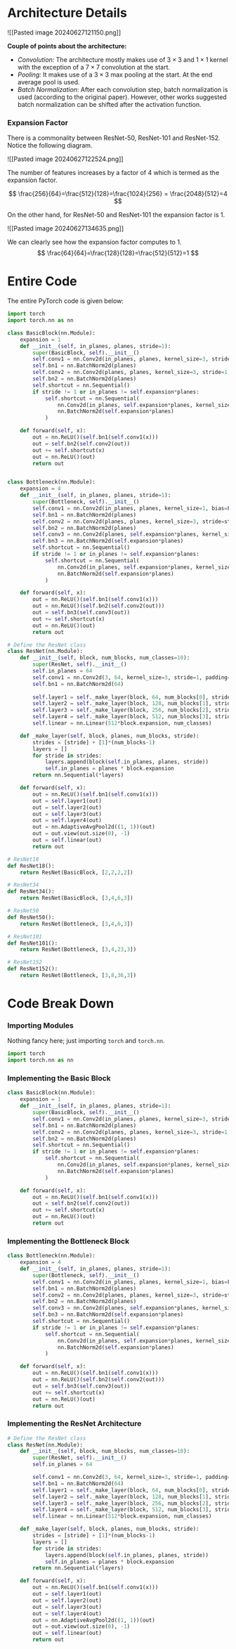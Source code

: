 # Architecture Details

![[Pasted image 20240627121150.png]]

**Couple of points about the architecture:**

- *Convolution:* The architecture mostly makes use of $3 \times 3$ and $1 \times 1$ kernel with the exception of a $7 \times 7$ convolution at the start.
- *Pooling:* It makes use of a $3 \times 3$ max pooling at the start. At the end average pool is used.
- *Batch Normalization*: After each convolution step, batch normalization is used (according to the original paper). However, other works suggested batch normalization can be shifted after the activation function.
### Expansion Factor

There is a commonality between ResNet-50, ResNet-101 and ResNet-152. Notice the following diagram. 

![[Pasted image 20240627122524.png]]

The number of features increases by a factor of $4$ which is termed as the expansion factor. 

$$
\frac{256}{64}=\frac{512}{128}=\frac{1024}{256} = \frac{2048}{512}=4
$$


On the other hand, for ResNet-50 and ResNet-101 the expansion factor is $1$.

![[Pasted image 20240627134635.png]]

We can clearly see how the expansion factor computes to $1$.
$$
\frac{64}{64}=\frac{128}{128}=\frac{512}{512}=1
$$
# Entire Code

The entire PyTorch code is given below:
```python
import torch
import torch.nn as nn

class BasicBlock(nn.Module):
    expansion = 1
    def __init__(self, in_planes, planes, stride=1):
        super(BasicBlock, self).__init__()
        self.conv1 = nn.Conv2d(in_planes, planes, kernel_size=3, stride=stride, padding=1, bias=False)
        self.bn1 = nn.BatchNorm2d(planes)
        self.conv2 = nn.Conv2d(planes, planes, kernel_size=3, stride=1, padding=1, bias=False)
        self.bn2 = nn.BatchNorm2d(planes)
        self.shortcut = nn.Sequential()
        if stride != 1 or in_planes != self.expansion*planes:
            self.shortcut = nn.Sequential(
                nn.Conv2d(in_planes, self.expansion*planes, kernel_size=1, stride=stride, bias=False),
                nn.BatchNorm2d(self.expansion*planes)
            )

    def forward(self, x):
        out = nn.ReLU()(self.bn1(self.conv1(x)))
        out = self.bn2(self.conv2(out))
        out += self.shortcut(x)
        out = nn.ReLU()(out)
        return out


class Bottleneck(nn.Module):
    expansion = 4
    def __init__(self, in_planes, planes, stride=1):
        super(Bottleneck, self).__init__()
        self.conv1 = nn.Conv2d(in_planes, planes, kernel_size=1, bias=False)
        self.bn1 = nn.BatchNorm2d(planes)
        self.conv2 = nn.Conv2d(planes, planes, kernel_size=3, stride=stride, padding=1, bias=False)
        self.bn2 = nn.BatchNorm2d(planes)
        self.conv3 = nn.Conv2d(planes, self.expansion*planes, kernel_size=1, bias=False)
        self.bn3 = nn.BatchNorm2d(self.expansion*planes)
        self.shortcut = nn.Sequential()
        if stride != 1 or in_planes != self.expansion*planes:
            self.shortcut = nn.Sequential(
                nn.Conv2d(in_planes, self.expansion*planes, kernel_size=1, stride=stride, bias=False),
                nn.BatchNorm2d(self.expansion*planes)
            )

    def forward(self, x):
        out = nn.ReLU()(self.bn1(self.conv1(x)))
        out = nn.ReLU()(self.bn2(self.conv2(out)))
        out = self.bn3(self.conv3(out))
        out += self.shortcut(x)
        out = nn.ReLU()(out)
        return out

# Define the ResNet class
class ResNet(nn.Module):
    def __init__(self, block, num_blocks, num_classes=10):
        super(ResNet, self).__init__()
        self.in_planes = 64
        self.conv1 = nn.Conv2d(3, 64, kernel_size=3, stride=1, padding=1, bias=False)
        self.bn1 = nn.BatchNorm2d(64)
        
        self.layer1 = self._make_layer(block, 64, num_blocks[0], stride=1)
        self.layer2 = self._make_layer(block, 128, num_blocks[1], stride=2)
        self.layer3 = self._make_layer(block, 256, num_blocks[2], stride=2)
        self.layer4 = self._make_layer(block, 512, num_blocks[3], stride=2)
        self.linear = nn.Linear(512*block.expansion, num_classes)

    def _make_layer(self, block, planes, num_blocks, stride):
        strides = [stride] + [1]*(num_blocks-1)
        layers = []
        for stride in strides:
            layers.append(block(self.in_planes, planes, stride))
            self.in_planes = planes * block.expansion
        return nn.Sequential(*layers)

    def forward(self, x):
        out = nn.ReLU()(self.bn1(self.conv1(x)))
        out = self.layer1(out)
        out = self.layer2(out)
        out = self.layer3(out)
        out = self.layer4(out)
        out = nn.AdaptiveAvgPool2d((1, 1))(out)
        out = out.view(out.size(0), -1)
        out = self.linear(out)
        return out

# ResNet18
def ResNet18():
    return ResNet(BasicBlock, [2,2,2,2])

# ResNet34
def ResNet34():
    return ResNet(BasicBlock, [3,4,6,3])

# ResNet50
def ResNet50():
    return ResNet(Bottleneck, [3,4,6,3])

# ResNet101
def ResNet101():
    return ResNet(Bottleneck, [3,4,23,3])

# ResNet152
def ResNet152():
    return ResNet(Bottleneck, [3,8,36,3])
```

# Code Break Down
### Importing Modules
Nothing fancy here; just importing `torch` and `torch.nn`.
```python
import torch
import torch.nn as nn
```

### Implementing the Basic Block

```python
class BasicBlock(nn.Module):
    expansion = 1
    def __init__(self, in_planes, planes, stride=1):
        super(BasicBlock, self).__init__()
        self.conv1 = nn.Conv2d(in_planes, planes, kernel_size=3, stride=stride, padding=1, bias=False)
        self.bn1 = nn.BatchNorm2d(planes)
        self.conv2 = nn.Conv2d(planes, planes, kernel_size=3, stride=1, padding=1, bias=False)
        self.bn2 = nn.BatchNorm2d(planes)
        self.shortcut = nn.Sequential()
        if stride != 1 or in_planes != self.expansion*planes:
            self.shortcut = nn.Sequential(
                nn.Conv2d(in_planes, self.expansion*planes, kernel_size=1, stride=stride, bias=False),
                nn.BatchNorm2d(self.expansion*planes)
            )

    def forward(self, x):
        out = nn.ReLU()(self.bn1(self.conv1(x)))
        out = self.bn2(self.conv2(out))
        out += self.shortcut(x)
        out = nn.ReLU()(out)
        return out
```

### Implementing the Bottleneck Block

```python
class Bottleneck(nn.Module):
    expansion = 4
    def __init__(self, in_planes, planes, stride=1):
        super(Bottleneck, self).__init__()
        self.conv1 = nn.Conv2d(in_planes, planes, kernel_size=1, bias=False)
        self.bn1 = nn.BatchNorm2d(planes)
        self.conv2 = nn.Conv2d(planes, planes, kernel_size=3, stride=stride, padding=1, bias=False)
        self.bn2 = nn.BatchNorm2d(planes)
        self.conv3 = nn.Conv2d(planes, self.expansion*planes, kernel_size=1, bias=False)
        self.bn3 = nn.BatchNorm2d(self.expansion*planes)
        self.shortcut = nn.Sequential()
        if stride != 1 or in_planes != self.expansion*planes:
            self.shortcut = nn.Sequential(
                nn.Conv2d(in_planes, self.expansion*planes, kernel_size=1, stride=stride, bias=False),
                nn.BatchNorm2d(self.expansion*planes)
            )

    def forward(self, x):
        out = nn.ReLU()(self.bn1(self.conv1(x)))
        out = nn.ReLU()(self.bn2(self.conv2(out)))
        out = self.bn3(self.conv3(out))
        out += self.shortcut(x)
        out = nn.ReLU()(out)
        return out
```

### Implementing the ResNet Architecture

```python
# Define the ResNet class
class ResNet(nn.Module):
    def __init__(self, block, num_blocks, num_classes=10):
        super(ResNet, self).__init__()
        self.in_planes = 64

        self.conv1 = nn.Conv2d(3, 64, kernel_size=3, stride=1, padding=1, bias=False)
        self.bn1 = nn.BatchNorm2d(64)
        self.layer1 = self._make_layer(block, 64, num_blocks[0], stride=1)
        self.layer2 = self._make_layer(block, 128, num_blocks[1], stride=2)
        self.layer3 = self._make_layer(block, 256, num_blocks[2], stride=2)
        self.layer4 = self._make_layer(block, 512, num_blocks[3], stride=2)
        self.linear = nn.Linear(512*block.expansion, num_classes)

    def _make_layer(self, block, planes, num_blocks, stride):
        strides = [stride] + [1]*(num_blocks-1)
        layers = []
        for stride in strides:
            layers.append(block(self.in_planes, planes, stride))
            self.in_planes = planes * block.expansion
        return nn.Sequential(*layers)

    def forward(self, x):
        out = nn.ReLU()(self.bn1(self.conv1(x)))
        out = self.layer1(out)
        out = self.layer2(out)
        out = self.layer3(out)
        out = self.layer4(out)
        out = nn.AdaptiveAvgPool2d((1, 1))(out)
        out = out.view(out.size(0), -1)
        out = self.linear(out)
        return out
```